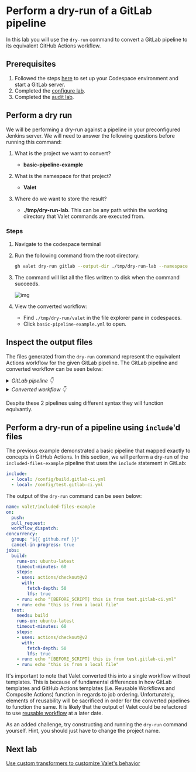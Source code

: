 # Perform a dry-run of a GitLab pipeline

In this lab you will use the `dry-run` command to convert a GitLab pipeline to its equivalent GitHub Actions workflow.

## Prerequisites

1. Followed the steps [here](./readme.md#configure-your-codespace) to set up your Codespace environment and start a GitLab server.
2. Completed the [configure lab](./1-configure-lab.md#configuring-credentials).
3. Completed the [audit lab](./2-audit.md).

## Perform a dry run

We will be performing a dry-run against a pipeline in your preconfigured Jenkins server. We will need to answer the following questions before running this command:

1. What is the project we want to convert?
    - __basic-pipeline-example__

2. What is the namespace for that project?
    - __Valet__

3. Where do we want to store the result?
    - __./tmp/dry-run-lab__. This can be any path within the working directory that Valet commands are executed from.

### Steps

1. Navigate to the codespace terminal
2. Run the following command from the root directory:

    ```bash
    gh valet dry-run gitlab --output-dir ./tmp/dry-run-lab --namespace valet --project basic-pipeline-example
    ```

3. The command will list all the files written to disk when the command succeeds.

    ![img](https://user-images.githubusercontent.com/18723510/184173635-aec28d1c-8c61-4dcf-a743-f86cbdc836c5.png)

4. View the converted workflow:
    - Find `./tmp/dry-run/valet` in the file explorer pane in codespaces.
    - Click `basic-pipeline-example.yml` to open.
   
## Inspect the output files

The files generated from the `dry-run` command represent the equivalent Actions workflow for the given GitLab pipeline. The GitLab pipeline and converted workflow can be seen below:

<details>
  <summary><em>GitLab pipeline 👇</em></summary>

```yaml
stages:
  - build
  - test
  - deploy

image: alpine

build_a:
  stage: build
  script:
    - echo "This job builds something."
    - sleep 100

build_b:
  stage: build
  script:
    - echo "This job builds something else."
    - sleep 70

test_a:
  stage: test
  script:
    - echo "This job tests something. It will only run when all jobs in the"
    - echo "build stage are complete."

test_b:
  stage: test
  script:
    - echo "This job tests something else. It will only run when all jobs in the"
    - echo "build stage are complete too. It will start at about the same time as test_a."
    - sleep 300

deploy_a:
  stage: deploy
  script:
    - echo "This job deploys something. It will only run when all jobs in the"
    - echo "test stage complete."
    - sleep 600

deploy_b:
  stage: deploy
  script:
    - echo "This job deploys something else. It will only run when all jobs in the"
    - echo "test stage complete. It will start at about the same time as deploy_a."
    - sleep 400

```

</details>

<details>
  <summary><em>Converted workflow 👇</em></summary>
  
```yaml
name: valet/basic-pipeline-example
on:
  push:
  workflow_dispatch:
concurrency:
  group: "${{ github.ref }}"
  cancel-in-progress: true
jobs:
  build_a:
    runs-on: ubuntu-latest
    container:
      image: alpine
    timeout-minutes: 60
    steps:
    - uses: actions/checkout@v2
      with:
        fetch-depth: 20
        lfs: true
    - run: echo "This job builds something."
    - run: sleep 100
  build_b:
    runs-on: ubuntu-latest
    container:
      image: alpine
    timeout-minutes: 60
    steps:
    - uses: actions/checkout@v2
      with:
        fetch-depth: 20
        lfs: true
    - run: echo "This job builds something else."
    - run: sleep 70
  test_a:
    needs:
    - build_a
    - build_b
    runs-on: ubuntu-latest
    container:
      image: alpine
    timeout-minutes: 60
    steps:
    - uses: actions/checkout@v2
      with:
        fetch-depth: 20
        lfs: true
    - run: echo "This job tests something. It will only run when all jobs in the"
    - run: echo "build stage are complete."
  test_b:
    needs:
    - build_a
    - build_b
    runs-on: ubuntu-latest
    container:
      image: alpine
    timeout-minutes: 60
    steps:
    - uses: actions/checkout@v2
      with:
        fetch-depth: 20
        lfs: true
    - run: echo "This job tests something else. It will only run when all jobs in the"
    - run: echo "build stage are complete too. It will start at about the same time as test_a."
    - run: sleep 300
  deploy_a:
    needs:
    - test_a
    - test_b
    runs-on: ubuntu-latest
    container:
      image: alpine
    timeout-minutes: 60
    steps:
    - uses: actions/checkout@v2
      with:
        fetch-depth: 20
        lfs: true
    - run: echo "This job deploys something. It will only run when all jobs in the"
    - run: echo "test stage complete."
    - run: sleep 600
  deploy_b:
    needs:
    - test_a
    - test_b
    runs-on: ubuntu-latest
    container:
      image: alpine
    timeout-minutes: 60
    steps:
    - uses: actions/checkout@v2
      with:
        fetch-depth: 20
        lfs: true
    - run: echo "This job deploys something else. It will only run when all jobs in the"
    - run: echo "test stage complete. It will start at about the same time as deploy_a."
    - run: sleep 400
```
</details>

Despite these 2 pipelines using different syntax they will function equivantly.

## Perform a dry-run of a pipeline using `include`'d files

The previous example demonstrated a basic pipeline that mapped exactly to concepts in GitHub Actions. In this section, we will perform a dry-run of the `included-files-example` pipeline that uses the `include` statement in GitLab:

```yaml
include:
  - local: /config/build.gitlab-ci.yml
  - local: /config/test.gitlab-ci.yml
```

The output of the `dry-run` command can be seen below:

```yaml
name: valet/included-files-example
on:
  push:
  pull_request:
  workflow_dispatch:
concurrency:
  group: "${{ github.ref }}"
  cancel-in-progress: true
jobs:
  build:
    runs-on: ubuntu-latest
    timeout-minutes: 60
    steps:
    - uses: actions/checkout@v2
      with:
        fetch-depth: 50
        lfs: true
    - run: echo "[BEFORE_SCRIPT] this is from test.gitlab-ci.yml"
    - run: echo "this is from a local file"
  test:
    needs: build
    runs-on: ubuntu-latest
    timeout-minutes: 60
    steps:
    - uses: actions/checkout@v2
      with:
        fetch-depth: 50
        lfs: true
    - run: echo "[BEFORE_SCRIPT] this is from test.gitlab-ci.yml"
    - run: echo "this is from a local file"
```

It's important to note that Valet converted this into a single workflow without templates. This is because of fundamental differences in how GitLab templates and GitHub Actions templates (i.e. Reusable Workflows and Composite Actions) function in regards to job ordering. Unfortunately, elements of reusability will be sacrificed in order for the converted pipelines to function the same. It is likely that the output of Valet could be refactored to use [reusable workflow](https://docs.github.com/en/actions/using-workflows/reusing-workflows) at a later date.

As an added challenge, try constructing and running the `dry-run` command yourself. Hint, you should just have to change the project name.

## Next lab

[Use custom transformers to customize Valet's behavior](./4-custom-transformers.md)
